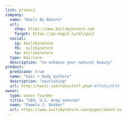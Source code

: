 ```yaml
---
list: primary
company:
  name: "Koils By Nature"
  url:
    shop: https://www.koilsbynature.com
    Target: https://go.magik.ly/ml/gul2
  social:
    ig: koilsbynature
    fb:  oilsbynature
    tw: koilsbynature
  type: Haircare
  description: "to enhance your natural beauty"
product:
  predicate: true
  name: "hair + body butters"
  description: "nourishing"
  url: http://kaoir.com/takeitoff.php#.WfYo81ynF24
owner:
  type: owner-founder
  title: "CEO, U.S. Army veteran"
  name: "Pamela J. Booker"
  url: https://www.koilsbynature.com/pages/about-us
---
```

